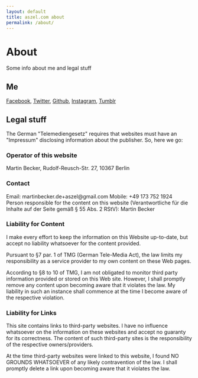 ```yaml
---
layout: default
title: aszel.com about
permalink: /about/
---
```


<h1 class="post-title">About</h1>
<p class="post-title-sub">Some info about me and legal stuff<p>

<h2>Me</h2>
<a href="https://www.facebook.com/fassdochmalanmeindingeling" target="_blank">Facebook</a>,
<a href="https://twitter.com/aszel" target="_blank">Twitter</a>,
<a href="https://github.com/aszel" target="_blank">Github</a>,
<a href="https://www.instagram.com/aszel/" target="_blank">Instagram</a>,
<a href="http://aszel.tumblr.com/" target="_blank">Tumblr</a>
<br/>
<h2>Legal stuff</h2>
The German "Telemediengesetz" requires that websites must have an "Impressum" disclosing information about the publisher. So, here we go:

<h3 class="about-subheadline">Operator of this website</h3>
Martin Becker, Rudolf-Reusch-Str. 27, 10367 Berlin

<h3 class="about-subheadline">Contact</h3>
Email: martinbecker.de+aszel@gmail.com
Mobile: +49 173 752 1924
<br>
Person responsible for the content on this website (Verantwortliche für die Inhalte auf der Seite gemäß § 55 Abs. 2 RStV): Martin Becker
<br/>
<h3 class="about-subheadline">Liability for Content</h3>
I make every effort to keep the information on this Website up-to-date, but accept no liability whatsoever for the content provided.

Pursuant to §7 par. 1 of TMG (German Tele-Media Act), the law limits my responsibility as a service provider to my own content on these Web pages.

According to §8 to 10 of TMG, I am not obligated to monitor third party information provided or stored on this Web site. However, I shall promptly remove any content upon becoming aware that it violates the law. My liability in such an instance shall commence at the time I become aware of the respective violation.

<h3 class="about-subheadline">Liability for Links</h3>
This site contains links to third-party websites. I have no influence whatsoever on the information on these websites and accept no guaranty for its correctness. The content of such third-party sites is the responsibility of the respective owners/providers.

At the time third-party websites were linked to this website, I found NO GROUNDS WHATSOEVER of any likely contravention of the law. I shall promptly delete a link upon becoming aware that it violates the law.
